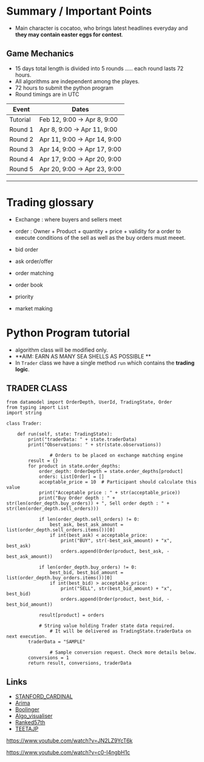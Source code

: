 # Summary / Important Points

- Main character is cocatoo, who brings latest headlines everyday and **they may contain easter eggs for contest**. 

## Game Mechanics 

- 15 days total length is divided into 5 rounds ..... each round lasts 72 hours. 
- All algorithms are independent among the playes. 
- 72 hours to submit the python program 
- Round timings are in UTC

| Event | Dates |
|---|---|
| Tutorial | Feb 12, 9:00 → Apr 8, 9:00 |
| Round 1 | Apr 8, 9:00 → Apr 11, 9:00 |
| Round 2 | Apr 11, 9:00 → Apr 14, 9:00 |
| Round 3 | Apr 14, 9:00 → Apr 17, 9:00 |
| Round 4 | Apr 17, 9:00 → Apr 20, 9:00 |
| Round 5 | Apr 20, 9:00 → Apr 23, 9:00 |

---

# Trading glossary

- Exchange : where buyers and sellers meet
- order : Owner + Product + quantity + price + validity
            for a order to execute conditions of the sell as well as the buy orders must meeet.

- bid order 
- ask order/offer
- order matching 
- order book 
- priority
- market making 


# Python Program tutorial

- algorithm class will be modified only. 
- **AIM: EARN AS MANY SEA SHELLS AS POSSIBLE **
- In ```Trader``` class we have a single method ```run``` which contains the **trading logic**. 

## TRADER CLASS

```
from datamodel import OrderDepth, UserId, TradingState, Order
from typing import List
import string

class Trader:
    
    def run(self, state: TradingState):
        print("traderData: " + state.traderData)
        print("Observations: " + str(state.observations))

				# Orders to be placed on exchange matching engine
        result = {}
        for product in state.order_depths:
            order_depth: OrderDepth = state.order_depths[product]
            orders: List[Order] = []
            acceptable_price = 10  # Participant should calculate this value
            print("Acceptable price : " + str(acceptable_price))
            print("Buy Order depth : " + str(len(order_depth.buy_orders)) + ", Sell order depth : " + str(len(order_depth.sell_orders)))
    
            if len(order_depth.sell_orders) != 0:
                best_ask, best_ask_amount = list(order_depth.sell_orders.items())[0]
                if int(best_ask) < acceptable_price:
                    print("BUY", str(-best_ask_amount) + "x", best_ask)
                    orders.append(Order(product, best_ask, -best_ask_amount))
    
            if len(order_depth.buy_orders) != 0:
                best_bid, best_bid_amount = list(order_depth.buy_orders.items())[0]
                if int(best_bid) > acceptable_price:
                    print("SELL", str(best_bid_amount) + "x", best_bid)
                    orders.append(Order(product, best_bid, -best_bid_amount))
            
            result[product] = orders
    
		    # String value holding Trader state data required. 
				# It will be delivered as TradingState.traderData on next execution.
        traderData = "SAMPLE" 
        
				# Sample conversion request. Check more details below. 
        conversions = 1
        return result, conversions, traderData
```





## Links

- [STANFORD_CARDINAL](https://github.com/ShubhamAnandJain/IMC-Prosperity-2023-Stanford-Cardinal)
- [Arima](https://github.com/kzqiu/imc-2023/tree/master)
- [Boolinger](https://github.com/Kratos-is-here/IMC-Trading-Prosperity)
- [Algo_visualiser](https://github.com/jmerle/imc-prosperity-2-visualizer)
- [Ranked57th](https://github.com/MichalOkon/imc_prosperity)
- [TEETAJP](https://github.com/teetajp/IMC-Prosperity)


https://www.youtube.com/watch?v=JN2LZ9YcT6k

https://www.youtube.com/watch?v=c0-I4ngbH1c